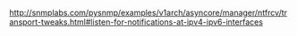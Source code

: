 http://snmplabs.com/pysnmp/examples/v1arch/asyncore/manager/ntfrcv/transport-tweaks.html#listen-for-notifications-at-ipv4-ipv6-interfaces
